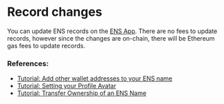 # Record changes

You can update ENS records on the [ENS App](https://app.ens.domains). There are no fees to update records, however since the changes are on-chain, there will be Ethereum gas fees to update records.

### References:

* [Tutorial: Add other wallet addresses to your ENS name](../../tutorials/add-other-wallet-addresses-to-your-ens-name.md)
* [Tutorial: Setting your Profile Avatar](../../tutorials/setting-your-profile-avatar.md)
* [Tutorial: Transfer Ownership of an ENS Name](../../tutorials/transfer-ownership-of-an-ens-name.md)
